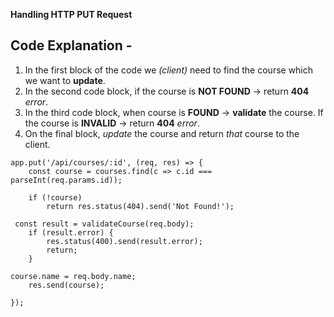 **Handling HTTP PUT Request**

## Code Explanation - 

1) In the first block of the code we *(client)* need to find the course which we want to **update**.
2) In the second code block, if the course is **NOT FOUND** -> return **404** *error*.
3) In the third code block, when course is  **FOUND** -> **validate** the course. If the course is **INVALID** -> return **404** *error*.
4) On the final block, *update* the course and return *that* course to the client.

```
app.put('/api/courses/:id', (req, res) => {
    const course = courses.find(c => c.id === parseInt(req.params.id));
```

```
    if (!course)
        return res.status(404).send('Not Found!');
```

```
 const result = validateCourse(req.body);
    if (result.error) {
        res.status(400).send(result.error);
        return;
    }
```

```
course.name = req.body.name;
    res.send(course);
```

```
});
```